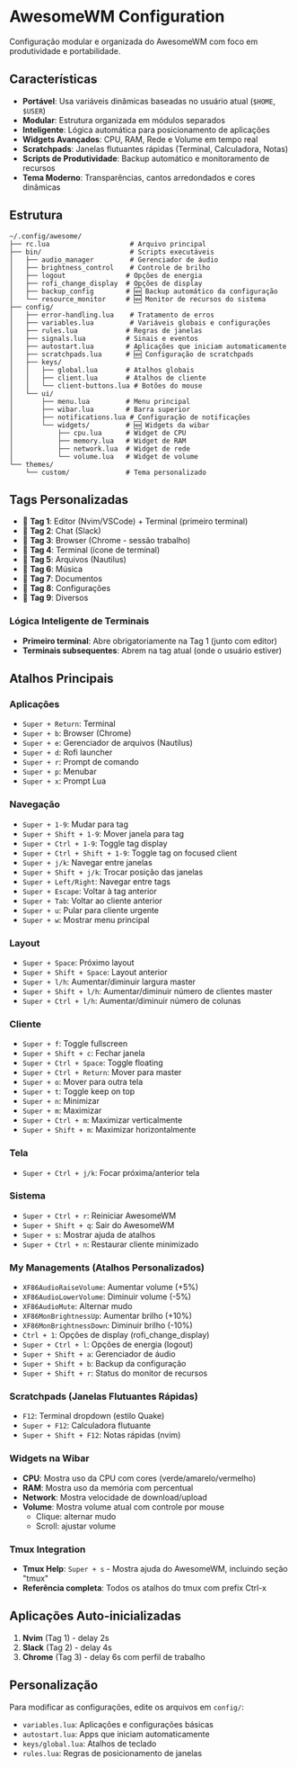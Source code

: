 # AwesomeWM Configuration

Configuração modular e organizada do AwesomeWM com foco em produtividade e portabilidade.

## Características

- **Portável**: Usa variáveis dinâmicas baseadas no usuário atual (`$HOME`, `$USER`)
- **Modular**: Estrutura organizada em módulos separados
- **Inteligente**: Lógica automática para posicionamento de aplicações
- **Widgets Avançados**: CPU, RAM, Rede e Volume em tempo real
- **Scratchpads**: Janelas flutuantes rápidas (Terminal, Calculadora, Notas)
- **Scripts de Produtividade**: Backup automático e monitoramento de recursos
- **Tema Moderno**: Transparências, cantos arredondados e cores dinâmicas

## Estrutura

```
~/.config/awesome/
├── rc.lua                    # Arquivo principal
├── bin/                      # Scripts executáveis
│   ├── audio_manager         # Gerenciador de áudio
│   ├── brightness_control    # Controle de brilho
│   ├── logout               # Opções de energia
│   ├── rofi_change_display  # Opções de display
│   ├── backup_config        # 🆕 Backup automático da configuração
│   └── resource_monitor     # 🆕 Monitor de recursos do sistema
├── config/
│   ├── error-handling.lua    # Tratamento de erros
│   ├── variables.lua         # Variáveis globais e configurações
│   ├── rules.lua            # Regras de janelas
│   ├── signals.lua          # Sinais e eventos
│   ├── autostart.lua        # Aplicações que iniciam automaticamente
│   ├── scratchpads.lua      # 🆕 Configuração de scratchpads
│   ├── keys/
│   │   ├── global.lua       # Atalhos globais
│   │   ├── client.lua       # Atalhos de cliente
│   │   └── client-buttons.lua # Botões do mouse
│   └── ui/
│       ├── menu.lua         # Menu principal
│       ├── wibar.lua        # Barra superior
│       ├── notifications.lua # Configuração de notificações
│       └── widgets/         # 🆕 Widgets da wibar
│           ├── cpu.lua      # Widget de CPU
│           ├── memory.lua   # Widget de RAM
│           ├── network.lua  # Widget de rede
│           └── volume.lua   # Widget de volume
└── themes/
    └── custom/              # Tema personalizado
```

## Tags Personalizadas

- 󰨞 **Tag 1**: Editor (Nvim/VSCode) + Terminal (primeiro terminal)
- 󰒱 **Tag 2**: Chat (Slack)  
- 󰖟 **Tag 3**: Browser (Chrome - sessão trabalho)
- 󰍹 **Tag 4**: Terminal (ícone de terminal)
- 󰉋 **Tag 5**: Arquivos (Nautilus)
- 󰝚 **Tag 6**: Música
- 󰊻 **Tag 7**: Documentos
- 󰟴 **Tag 8**: Configurações
- 󰐃 **Tag 9**: Diversos

### Lógica Inteligente de Terminais
- **Primeiro terminal**: Abre obrigatoriamente na Tag 1 (junto com editor)
- **Terminais subsequentes**: Abrem na tag atual (onde o usuário estiver)

## Atalhos Principais

### Aplicações
- `Super + Return`: Terminal
- `Super + b`: Browser (Chrome)
- `Super + e`: Gerenciador de arquivos (Nautilus)
- `Super + d`: Rofi launcher
- `Super + r`: Prompt de comando
- `Super + p`: Menubar
- `Super + x`: Prompt Lua

### Navegação
- `Super + 1-9`: Mudar para tag
- `Super + Shift + 1-9`: Mover janela para tag
- `Super + Ctrl + 1-9`: Toggle tag display
- `Super + Ctrl + Shift + 1-9`: Toggle tag on focused client
- `Super + j/k`: Navegar entre janelas
- `Super + Shift + j/k`: Trocar posição das janelas
- `Super + Left/Right`: Navegar entre tags
- `Super + Escape`: Voltar à tag anterior
- `Super + Tab`: Voltar ao cliente anterior
- `Super + u`: Pular para cliente urgente
- `Super + w`: Mostrar menu principal

### Layout
- `Super + Space`: Próximo layout
- `Super + Shift + Space`: Layout anterior
- `Super + l/h`: Aumentar/diminuir largura master
- `Super + Shift + l/h`: Aumentar/diminuir número de clientes master
- `Super + Ctrl + l/h`: Aumentar/diminuir número de colunas

### Cliente
- `Super + f`: Toggle fullscreen
- `Super + Shift + c`: Fechar janela
- `Super + Ctrl + Space`: Toggle floating
- `Super + Ctrl + Return`: Mover para master
- `Super + o`: Mover para outra tela
- `Super + t`: Toggle keep on top
- `Super + n`: Minimizar
- `Super + m`: Maximizar
- `Super + Ctrl + m`: Maximizar verticalmente
- `Super + Shift + m`: Maximizar horizontalmente

### Tela
- `Super + Ctrl + j/k`: Focar próxima/anterior tela

### Sistema
- `Super + Ctrl + r`: Reiniciar AwesomeWM
- `Super + Shift + q`: Sair do AwesomeWM
- `Super + s`: Mostrar ajuda de atalhos
- `Super + Ctrl + n`: Restaurar cliente minimizado

### My Managements (Atalhos Personalizados)
- `XF86AudioRaiseVolume`: Aumentar volume (+5%)
- `XF86AudioLowerVolume`: Diminuir volume (-5%)
- `XF86AudioMute`: Alternar mudo
- `XF86MonBrightnessUp`: Aumentar brilho (+10%)
- `XF86MonBrightnessDown`: Diminuir brilho (-10%)
- `Ctrl + 1`: Opções de display (rofi_change_display)
- `Super + Ctrl + l`: Opções de energia (logout)
- `Super + Shift + a`: Gerenciador de áudio
- `Super + Shift + b`: Backup da configuração
- `Super + Shift + r`: Status do monitor de recursos

### Scratchpads (Janelas Flutuantes Rápidas)
- `F12`: Terminal dropdown (estilo Quake)
- `Super + F12`: Calculadora flutuante
- `Super + Shift + F12`: Notas rápidas (nvim)

### Widgets na Wibar
- **CPU**: Mostra uso da CPU com cores (verde/amarelo/vermelho)
- **RAM**: Mostra uso da memória com percentual
- **Network**: Mostra velocidade de download/upload
- **Volume**: Mostra volume atual com controle por mouse
  - Clique: alternar mudo
  - Scroll: ajustar volume

### Tmux Integration
- **Tmux Help**: `Super + s` - Mostra ajuda do AwesomeWM, incluindo seção "tmux"
- **Referência completa**: Todos os atalhos do tmux com prefix Ctrl-x

## Aplicações Auto-inicializadas

1. **Nvim** (Tag 1) - delay 2s
2. **Slack** (Tag 2) - delay 4s  
3. **Chrome** (Tag 3) - delay 6s com perfil de trabalho

## Personalização

Para modificar as configurações, edite os arquivos em `config/`:
- `variables.lua`: Aplicações e configurações básicas
- `autostart.lua`: Apps que iniciam automaticamente
- `keys/global.lua`: Atalhos de teclado
- `rules.lua`: Regras de posicionamento de janelas
